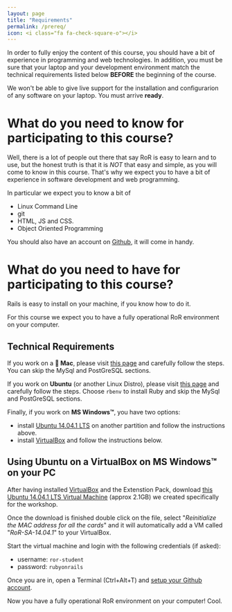 ```yaml
---
layout: page
title: "Requirements"
permalink: /prereq/
icon: <i class="fa fa-check-square-o"></i>
---
```


In order to fully enjoy the content of this course, you should have a bit of experience in programming and web technologies. In addition, you must be sure that your laptop and your development environment match the technical requirements listed below __BEFORE__ the beginning of the course. 

We won't be able to give live support for the installation and configurarion of any software on your laptop. You must arrive **ready**.

# What do you need to **know** for participating to this course? 

Well, there is a lot of people out there that say RoR is easy to learn and to use, but the honest truth is that it is *NOT* that easy and simple, as you will come to know in this course. That's why we expect you to have a bit of experience in software development and web programming. 

In particular we expect you to know a bit of 

* Linux Command Line
* git
* HTML, JS and CSS.
* Object Oriented Programming

You should also have an account on [Github](http://github.com), it will come in handy.

# What do you need to **have** for participating to this course?

Rails is easy to install on your machine, if you know how to do it.

For this course we expect you to have a fully operational RoR environment on your computer.

## Technical Requirements

If you work on a __ Mac__, please visit [this page](https://gorails.com/setup/osx/10.9-mavericks) and carefully follow the steps. You can skip the MySql and PostGreSQL sections.

If you work on <i class="fa fa-linux"></i> __Ubuntu__ (or another Linux Distro), please visit [this page](https://gorails.com/setup/ubuntu/14.04) and carefully follow the steps. Choose `rbenv` to install Ruby and skip the MySql and PostGreSQL sections.

Finally, if you work on <i class="fa fa-windows"></i> __MS Windows™__, you have two options:

* install [Ubuntu 14.04.1 LTS](http://www.ubuntu.com/download/desktop/contribute/?version=14.04.1&architecture=amd64) on another partition and follow the instructions above.
* install [VirtualBox](https://www.virtualbox.org/wiki/Downloads) and follow the instructions below.

## Using Ubuntu on a VirtualBox on MS Windows™ on your PC

After having installed [VirtualBox](https://www.virtualbox.org/wiki/Downloads) and the Extenstion Pack, download [this Ubuntu 14.04.1 LTS Virtual Machine][vm_download] (approx 2.1GB) we created specifically for the workshop.

Once the download is finished double click on the file, select "_Reinitialize the MAC address for all the cards_" and it will automatically add a VM called "_RoR-SA-14.04.1_" to your VirtualBox. 

Start the virtual machine and login with the following credentials (if asked):

* username: `ror-student`
* password: `rubyonrails`

Once you are in, open a Terminal (Ctrl+Alt+T) and [setup your Github account](https://gorails.com/setup/ubuntu/14.04#git).

Now you have a fully operational RoR environment on your computer! Cool.

[vm_download]: http://ict4g.org/ror-ec-2014-files/RoR-SA-14.04.1.ova